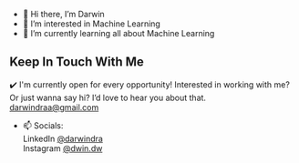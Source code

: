 - 👋 Hi there, I’m Darwin
- 👀 I’m interested in Machine Learning
- 🌱 I’m currently learning all about Machine Learning <br/>
## Keep In Touch With Me
✔️ I'm currently open for every opportunity! Interested in working with me? Or just wanna say hi? I’d love to hear you about that. darwindraa@gmail.com <br/>

- 📫 Socials:<br/>
LinkedIn  [@darwindra](https://www.linkedin.com/in/darwindra)<br/>
Instagram [@dwin.dw](https://www.instagram.com/dwin.dw/)<br/>

## 
